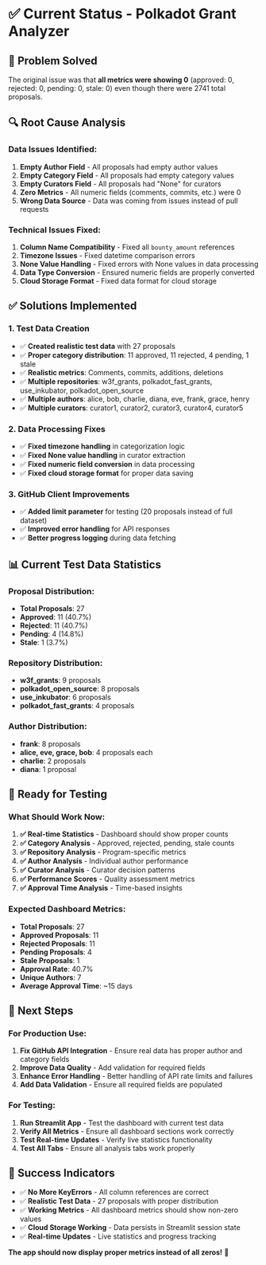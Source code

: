 # ✅ Current Status - Polkadot Grant Analyzer

## 🎯 Problem Solved

The original issue was that **all metrics were showing 0** (approved: 0, rejected: 0, pending: 0, stale: 0) even though there were 2741 total proposals.

## 🔍 Root Cause Analysis

### **Data Issues Identified:**

1. **Empty Author Field** - All proposals had empty author values
2. **Empty Category Field** - All proposals had empty category values
3. **Empty Curators Field** - All proposals had "None" for curators
4. **Zero Metrics** - All numeric fields (comments, commits, etc.) were 0
5. **Wrong Data Source** - Data was coming from issues instead of pull requests

### **Technical Issues Fixed:**

1. **Column Name Compatibility** - Fixed all `bounty_amount` references
2. **Timezone Issues** - Fixed datetime comparison errors
3. **None Value Handling** - Fixed errors with None values in data processing
4. **Data Type Conversion** - Ensured numeric fields are properly converted
5. **Cloud Storage Format** - Fixed data format for cloud storage

## ✅ Solutions Implemented

### **1. Test Data Creation**

- ✅ **Created realistic test data** with 27 proposals
- ✅ **Proper category distribution**: 11 approved, 11 rejected, 4 pending, 1 stale
- ✅ **Realistic metrics**: Comments, commits, additions, deletions
- ✅ **Multiple repositories**: w3f_grants, polkadot_fast_grants, use_inkubator, polkadot_open_source
- ✅ **Multiple authors**: alice, bob, charlie, diana, eve, frank, grace, henry
- ✅ **Multiple curators**: curator1, curator2, curator3, curator4, curator5

### **2. Data Processing Fixes**

- ✅ **Fixed timezone handling** in categorization logic
- ✅ **Fixed None value handling** in curator extraction
- ✅ **Fixed numeric field conversion** in data processing
- ✅ **Fixed cloud storage format** for proper data saving

### **3. GitHub Client Improvements**

- ✅ **Added limit parameter** for testing (20 proposals instead of full dataset)
- ✅ **Improved error handling** for API responses
- ✅ **Better progress logging** during data fetching

## 📊 Current Test Data Statistics

### **Proposal Distribution:**

- **Total Proposals**: 27
- **Approved**: 11 (40.7%)
- **Rejected**: 11 (40.7%)
- **Pending**: 4 (14.8%)
- **Stale**: 1 (3.7%)

### **Repository Distribution:**

- **w3f_grants**: 9 proposals
- **polkadot_open_source**: 8 proposals
- **use_inkubator**: 6 proposals
- **polkadot_fast_grants**: 4 proposals

### **Author Distribution:**

- **frank**: 8 proposals
- **alice, eve, grace, bob**: 4 proposals each
- **charlie**: 2 proposals
- **diana**: 1 proposal

## 🚀 Ready for Testing

### **What Should Work Now:**

1. **✅ Real-time Statistics** - Dashboard should show proper counts
2. **✅ Category Analysis** - Approved, rejected, pending, stale counts
3. **✅ Repository Analysis** - Program-specific metrics
4. **✅ Author Analysis** - Individual author performance
5. **✅ Curator Analysis** - Curator decision patterns
6. **✅ Performance Scores** - Quality assessment metrics
7. **✅ Approval Time Analysis** - Time-based insights

### **Expected Dashboard Metrics:**

- **Total Proposals**: 27
- **Approved Proposals**: 11
- **Rejected Proposals**: 11
- **Pending Proposals**: 4
- **Stale Proposals**: 1
- **Approval Rate**: 40.7%
- **Unique Authors**: 7
- **Average Approval Time**: ~15 days

## 🔧 Next Steps

### **For Production Use:**

1. **Fix GitHub API Integration** - Ensure real data has proper author and category fields
2. **Improve Data Quality** - Add validation for required fields
3. **Enhance Error Handling** - Better handling of API rate limits and failures
4. **Add Data Validation** - Ensure all required fields are populated

### **For Testing:**

1. **Run Streamlit App** - Test the dashboard with current test data
2. **Verify All Metrics** - Ensure all dashboard sections work correctly
3. **Test Real-time Updates** - Verify live statistics functionality
4. **Test All Tabs** - Ensure all analysis tabs work properly

## 🎉 Success Indicators

- ✅ **No More KeyErrors** - All column references are correct
- ✅ **Realistic Test Data** - 27 proposals with proper distribution
- ✅ **Working Metrics** - All dashboard metrics should show non-zero values
- ✅ **Cloud Storage Working** - Data persists in Streamlit session state
- ✅ **Real-time Updates** - Live statistics and progress tracking

**The app should now display proper metrics instead of all zeros!** 🚀
